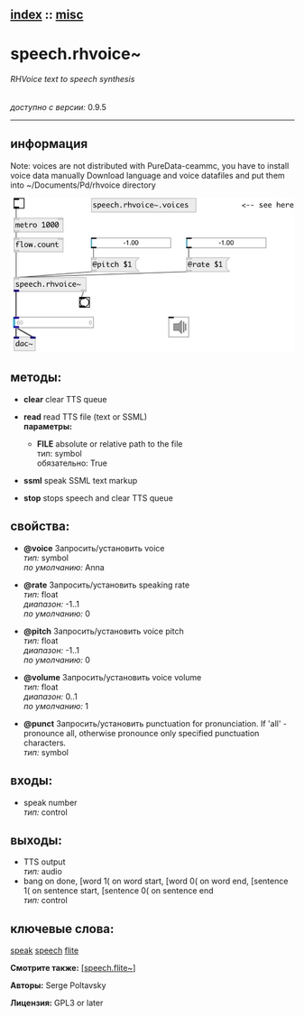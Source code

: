 [index](index.html) :: [misc](category_misc.html)
---

# speech.rhvoice~

###### RHVoice text to speech synthesis

*доступно с версии:* 0.9.5

---


## информация
Note: voices are not distributed with PureData-ceammc, you have to install voice data manually Download language and voice datafiles and put them into ~/Documents/Pd/rhvoice directory


[![example](../examples/img/speech.rhvoice~.jpg)](../examples/pd/speech.rhvoice~.pd)





## методы:

* **clear**
clear TTS queue<br>

* **read**
read TTS file (text or SSML)<br>
  __параметры:__
  - **FILE** absolute or relative path to the file<br>
    тип: symbol <br>
    обязательно: True <br>

* **ssml**
speak SSML text markup<br>

* **stop**
stops speech and clear TTS queue<br>




## свойства:

* **@voice** 
Запросить/установить voice<br>
_тип:_ symbol<br>
_по умолчанию:_ Anna<br>

* **@rate** 
Запросить/установить speaking rate<br>
_тип:_ float<br>
_диапазон:_ -1..1<br>
_по умолчанию:_ 0<br>

* **@pitch** 
Запросить/установить voice pitch<br>
_тип:_ float<br>
_диапазон:_ -1..1<br>
_по умолчанию:_ 0<br>

* **@volume** 
Запросить/установить voice volume<br>
_тип:_ float<br>
_диапазон:_ 0..1<br>
_по умолчанию:_ 1<br>

* **@punct** 
Запросить/установить punctuation for pronunciation. If &#39;all&#39; - pronounce all, otherwise pronounce
only specified punctuation characters.<br>
_тип:_ symbol<br>



## входы:

* speak number<br>
_тип:_ control



## выходы:

* TTS output<br>
_тип:_ audio
* bang on done, [word 1( on word start, [word 0( on word end, [sentence 1( on sentence start, [sentence 0( on sentence end<br>
_тип:_ control



## ключевые слова:

[speak](keywords/speak.html)
[speech](keywords/speech.html)
[flite](keywords/flite.html)



**Смотрите также:**
[\[speech.flite~\]](speech.flite~.html)




**Авторы:** Serge Poltavsky




**Лицензия:** GPL3 or later





